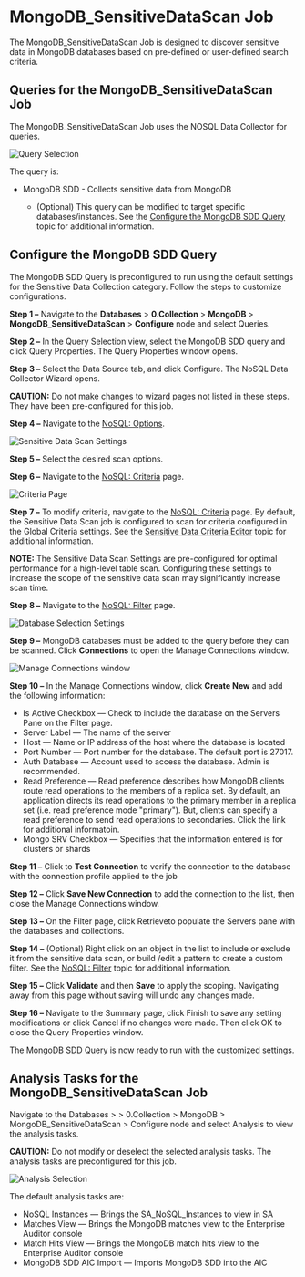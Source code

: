 # MongoDB_SensitiveDataScan Job

The MongoDB_SensitiveDataScan Job is designed to discover sensitive data in MongoDB databases based
on pre-defined or user-defined search criteria.

## Queries for the MongoDB_SensitiveDataScan Job

The MongoDB_SensitiveDataScan Job uses the NOSQL Data Collector for queries.

![Query Selection](/img/product_docs/accessanalyzer/11.6/accessanalyzer/solutions/databases/mongodb/collection/sensitivedatascan_job.webp)

The query is:

- MongoDB SDD - Collects sensitive data from MongoDB

    - (Optional) This query can be modified to target specific databases/instances. See the
      [Configure the MongoDB SDD Query](#configure-the-mongodb-sdd-query) topic for additional
      information.

## Configure the MongoDB SDD Query

The MongoDB SDD Query is preconfigured to run using the default settings for the Sensitive Data
Collection category. Follow the steps to customize configurations.

**Step 1 –** Navigate to the **Databases** > **0.Collection** > **MongoDB** >
**MongoDB_SensitiveDataScan** > **Configure** node and select Queries.

**Step 2 –** In the Query Selection view, select the MongoDB SDD query and click Query Properties.
The Query Properties window opens.

**Step 3 –** Select the Data Source tab, and click Configure. The NoSQL Data Collector Wizard opens.

**CAUTION:** Do not make changes to wizard pages not listed in these steps. They have been
pre-configured for this job.

**Step 4 –** Navigate to the
[NoSQL: Options](/docs/accessanalyzer/11.6/admin/datacollector/nosql/options.md).

![Sensitive Data Scan Settings](/img/product_docs/accessanalyzer/11.6/accessanalyzer/install/application/options.webp)

**Step 5 –** Select the desired scan options.

**Step 6 –** Navigate to the
[NoSQL: Criteria](/docs/accessanalyzer/11.6/admin/datacollector/nosql/criteria.md)
page.

![Criteria Page](/img/product_docs/accessanalyzer/11.6/accessanalyzer/admin/datacollector/ewsmailbox/criteria.webp)

**Step 7 –** To modify criteria, navigate to the
[NoSQL: Criteria](/docs/accessanalyzer/11.6/admin/datacollector/nosql/criteria.md)
page. By default, the Sensitive Data Scan job is configured to scan for criteria configured in the
Global Criteria settings. See the
[Sensitive Data Criteria Editor](/docs/accessanalyzer/11.6/sensitivedatadiscovery/criteriaeditor/overview.md)
topic for additional information.

**NOTE:** The Sensitive Data Scan Settings are pre-configured for optimal performance for a
high-level table scan. Configuring these settings to increase the scope of the sensitive data scan
may significantly increase scan time.

**Step 8 –** Navigate to the
[NoSQL: Filter](/docs/accessanalyzer/11.6/admin/datacollector/nosql/filter.md)
page.

![Database Selection Settings](/img/product_docs/accessanalyzer/11.6/accessanalyzer/admin/datacollector/ewsmailbox/filter.webp)

**Step 9 –** MongoDB databases must be added to the query before they can be scanned. Click
**Connections** to open the Manage Connections window.

![Manage Connections window](/img/product_docs/accessanalyzer/11.6/accessanalyzer/admin/datacollector/nosql/manageconnections.webp)

**Step 10 –** In the Manage Connections window, click **Create New** and add the following
information:

- Is Active Checkbox — Check to include the database on the Servers Pane on the Filter page.
- Server Label — The name of the server
- Host — Name or IP address of the host where the database is located
- Port Number — Port number for the database. The default port is 27017.
- Auth Database — Account used to access the database. Admin is recommended.
- Read Preference — Read preference describes how MongoDB clients route read operations to the
  members of a replica set. By default, an application directs its read operations to the primary
  member in a replica set (i.e. read preference mode "primary"). But, clients can specify a read
  preference to send read operations to secondaries. Click the link for additional informatoin.
- Mongo SRV Checkbox — Specifies that the information entered is for clusters or shards

**Step 11 –** Click to **Test Connection** to verify the connection to the database with the
connection profile applied to the job

**Step 12 –** Click **Save New Connection** to add the connection to the list, then close the Manage
Connections window.

**Step 13 –** On the Filter page, click Retrieveto populate the Servers pane with the databases and
collections.

**Step 14 –** (Optional) Right click on an object in the list to include or exclude it from the
sensitive data scan, or build /edit a pattern to create a custom filter. See the
[NoSQL: Filter](/docs/accessanalyzer/11.6/admin/datacollector/nosql/filter.md)
topic for additional information.

**Step 15 –** Click **Validate** and then **Save** to apply the scoping. Navigating away from this
page without saving will undo any changes made.

**Step 16 –** Navigate to the Summary page, click Finish to save any setting modifications or click
Cancel if no changes were made. Then click OK to close the Query Properties window.

The MongoDB SDD Query is now ready to run with the customized settings.

## Analysis Tasks for the MongoDB_SensitiveDataScan Job

Navigate to the Databases > > 0.Collection > MongoDB > MongoDB_SensitiveDataScan > Configure node
and select Analysis to view the analysis tasks.

**CAUTION:** Do not modify or deselect the selected analysis tasks. The analysis tasks are
preconfigured for this job.

![Analysis Selection](/img/product_docs/accessanalyzer/11.6/accessanalyzer/solutions/databases/mongodb/collection/analysissensitivedatascan.webp)

The default analysis tasks are:

- NoSQL Instances — Brings the SA_NoSQL_Instances to view in SA
- Matches View — Brings the MongoDB matches view to the Enterprise Auditor console
- Match Hits View — Brings the MongoDB match hits view to the Enterprise Auditor console
- MongoDB SDD AIC Import — Imports MongoDB SDD into the AIC
